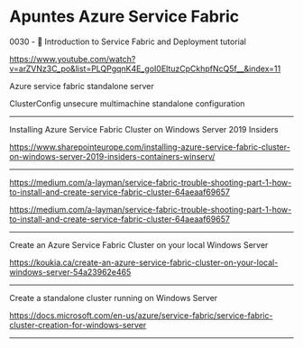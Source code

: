# Apuntes Azure Service Fabric

0030 - 💪 Introduction to Service Fabric and Deployment tutorial


https://www.youtube.com/watch?v=arZVNz3C_po&list=PLQPgqnK4E_goI0EltuzCpCkhpfNcQ5f__&index=11


Azure service fabric standalone server

ClusterConfig unsecure  multimachine standalone configuration






___

Installing Azure Service Fabric Cluster on Windows Server 2019 Insiders

https://www.sharepointeurope.com/installing-azure-service-fabric-cluster-on-windows-server-2019-insiders-containers-winserv/



___

https://medium.com/a-layman/service-fabric-trouble-shooting-part-1-how-to-install-and-create-service-fabric-cluster-64aeaaf69657


https://medium.com/a-layman/service-fabric-trouble-shooting-part-1-how-to-install-and-create-service-fabric-cluster-64aeaaf69657


____

Create an Azure Service Fabric Cluster on your local Windows Server

https://koukia.ca/create-an-azure-service-fabric-cluster-on-your-local-windows-server-54a23962e465



___


Create a standalone cluster running on Windows Server

https://docs.microsoft.com/en-us/azure/service-fabric/service-fabric-cluster-creation-for-windows-server












___






































